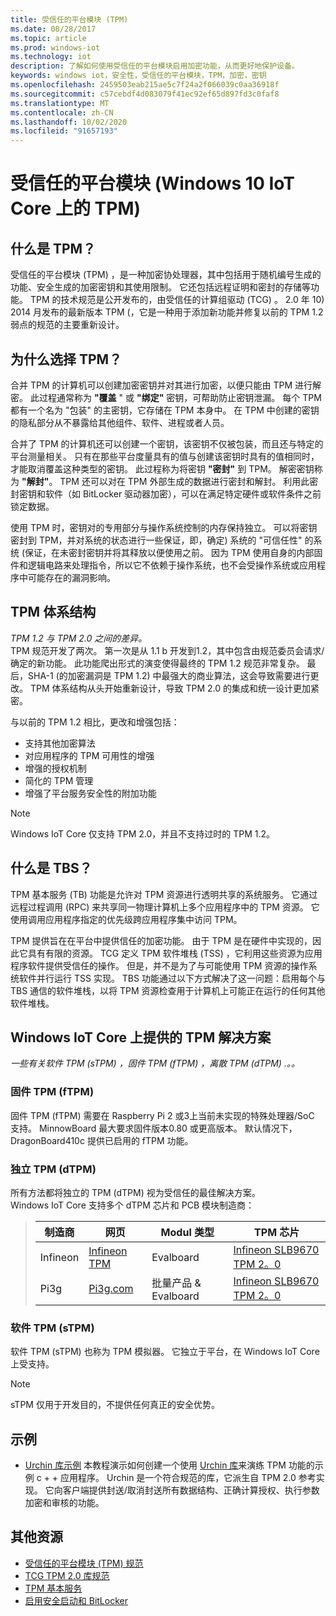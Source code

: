 ```yaml
---
title: 受信任的平台模块 (TPM)
ms.date: 08/28/2017
ms.topic: article
ms.prod: windows-iot
ms.technology: iot
description: 了解如何使用受信任的平台模块启用加密功能，从而更好地保护设备。
keywords: windows iot，安全性，受信任的平台模块，TPM，加密，密钥
ms.openlocfilehash: 2459503eab215ae5c7f24a2f066039c0aa36918f
ms.sourcegitcommit: c57cebdf4d083079f41ec92ef65d897fd3c0faf8
ms.translationtype: MT
ms.contentlocale: zh-CN
ms.lasthandoff: 10/02/2020
ms.locfileid: "91657193"
---
```

# <a name="trusted-platform-module-tpm-on-windows-10-iot-core"></a>受信任的平台模块 (Windows 10 IoT Core 上的 TPM) 

## <a name="what-is-tpm"></a>什么是 TPM？
受信任的平台模块 (TPM) ，是一种加密协处理器，其中包括用于随机编号生成的功能、安全生成的加密密钥和其使用限制。 它还包括远程证明和密封的存储等功能。
TPM 的技术规范是公开发布的，由受信任的计算组驱动 (TCG) 。 2.0 年 10) 2014 月发布的最新版本 TPM (，它是一种用于添加新功能并修复以前的 TPM 1.2 弱点的规范的主要重新设计。

## <a name="why-tpm"></a>为什么选择 TPM？  
合并 TPM 的计算机可以创建加密密钥并对其进行加密，以便只能由 TPM 进行解密。 此过程通常称为 **"覆盖** " 或 **"绑定"** 密钥，可帮助防止密钥泄漏。 每个 TPM 都有一个名为 "包装" 的主密钥，它存储在 TPM 本身中。 在 TPM 中创建的密钥的隐私部分从不暴露给其他组件、软件、进程或者人员。  

合并了 TPM 的计算机还可以创建一个密钥，该密钥不仅被包装，而且还与特定的平台测量相关。 只有在那些平台度量具有的值与创建该密钥时具有的值相同时，才能取消覆盖这种类型的密钥。 此过程称为将密钥 **"密封"** 到 TPM。 解密密钥称为 **"解封"**。 TPM 还可以对在 TPM 外部生成的数据进行密封和解封。 利用此密封密钥和软件（如 BitLocker 驱动器加密），可以在满足特定硬件或软件条件之前锁定数据。  

使用 TPM 时，密钥对的专用部分与操作系统控制的内存保持独立。 可以将密钥密封到 TPM，并对系统的状态进行一些保证，即，确定) 系统的 "可信任性" 的系统 (保证，在未密封密钥并将其释放以便使用之前。 因为 TPM 使用自身的内部固件和逻辑电路来处理指令，所以它不依赖于操作系统，也不会受操作系统或应用程序中可能存在的漏洞影响。

## <a name="tpm-architecture"></a>TPM 体系结构
_TPM 1.2 与 TPM 2.0 之间的差异。_  
TPM 规范开发了两次。 第一次是从 1.1 b 开发到1.2，其中包含由规范委员会请求/确定的新功能。 此功能爬出形式的演变使得最终的 TPM 1.2 规范非常复杂。 最后，SHA-1 (的加密漏洞是 TPM 1.2) 中最强大的商业算法，这会导致需要进行更改。 TPM 体系结构从头开始重新设计，导致 TPM 2.0 的集成和统一设计更加紧密。  

与以前的 TPM 1.2 相比，更改和增强包括：

* 支持其他加密算法
* 对应用程序的 TPM 可用性的增强
* 增强的授权机制
* 简化的 TPM 管理
* 增强了平台服务安全性的附加功能

> [!NOTE] 
> Windows IoT Core 仅支持 TPM 2.0，并且不支持过时的 TPM 1.2。

## <a name="what-is-tbs"></a>什么是 TBS？ 
TPM 基本服务 (TB) 功能是允许对 TPM 资源进行透明共享的系统服务。 它通过远程过程调用 (RPC) 来共享同一物理计算机上多个应用程序中的 TPM 资源。 它使用调用应用程序指定的优先级跨应用程序集中访问 TPM。  

TPM 提供旨在在平台中提供信任的加密功能。 由于 TPM 是在硬件中实现的，因此它具有有限的资源。 TCG 定义 TPM 软件堆栈 (TSS) ，它利用这些资源为应用程序软件提供受信任的操作。 但是，并不是为了与可能使用 TPM 资源的操作系统软件并行运行 TSS 实现。 TBS 功能通过以下方式解决了这一问题：启用每个与 TBS 通信的软件堆栈，以将 TPM 资源检查用于计算机上可能正在运行的任何其他软件堆栈。

## <a name="tpm-solutions-available-on-windows-iot-core"></a>Windows IoT Core 上提供的 TPM 解决方案  
_一些有关软件 TPM (sTPM) ，固件 TPM (fTPM) ，离散 TPM (dTPM) .。。_

### <a name="firmware-tpm-ftpm"></a>固件 TPM (fTPM)   
固件 TPM (fTPM) 需要在 Raspberry Pi 2 或3上当前未实现的特殊处理器/SoC 支持。 MinnowBoard 最大要求固件版本0.80 或更高版本。 默认情况下，DragonBoard410c 提供已启用的 fTPM 功能。  

### <a name="discrete-tpm-dtpm"></a>独立 TPM (dTPM)   
所有方法都将独立的 TPM (dTPM) 视为受信任的最佳解决方案。  
Windows IoT Core 支持多个 dTPM 芯片和 PCB 模块制造商：

> | 制造商 | 网页 | Modul 类型 | TPM 芯片 |
> |-------------|----------|----------|----------| 
> | Infineon | [Infineon TPM](https://www.infineon.com/cms/en/product/evaluation-boards/iridium9670-tpm2.0-linux/)| Evalboard | [Infineon SLB9670 TPM 2。0](https://www.infineon.com/cms/de/product/security-smart-card-solutions/optiga-embedded-security-solutions/optiga-tpm/slb-9670vq2.0/) |
> | Pi3g | [Pi3g.com](https://pi3g.com/eigene-produkte/)| 批量产品 & Evalboard | [Infineon SLB9670 TPM 2。0](https://www.infineon.com/cms/de/product/security-smart-card-solutions/optiga-embedded-security-solutions/optiga-tpm/slb-9670vq2.0/) |


### <a name="software-tpm-stpm"></a>软件 TPM (sTPM)   
软件 TPM (sTPM) 也称为 TPM 模拟器。 它独立于平台，在 Windows IoT Core 上受支持。  

> [!NOTE]
> sTPM 仅用于开发目的，不提供任何真正的安全优势。  


## <a name="samples"></a>示例  
<!--
* [TBSSample project C++](https://developer.microsoft.com/en-us/windows/iot/samples/tbssample)
  This tutorial demonstrates how to create a basic C++ application that uses TBS to poll the TPM.  -->
* [Urchin 库示例](https://github.com/ms-iot/security/tree/master/Urchin/Lib) 本教程演示如何创建一个使用 [Urchin 库](https://github.com/ms-iot/security)来演练 TPM 功能的示例 c + + 应用程序。 Urchin 是一个符合规范的库，它派生自 TPM 2.0 参考实现。 它向客户端提供封送/取消封送所有数据结构、正确计算授权、执行参数加密和审核的功能。

## <a name="additional-resources"></a>其他资源  
* [受信任的平台模块 (TPM) 规范](http://www.trustedcomputinggroup.org/developers/trusted_platform_module) 
* [TCG TPM 2.0 库规范](http://www.trustedcomputinggroup.org/resources/tpm_library_specification)
* [TPM 基本服务](https://msdn.microsoft.com/library/windows/desktop/aa446796(v=vs.85).aspx) 
* [启用安全启动和 BitLocker](SecureBootAndBitLocker.md)

